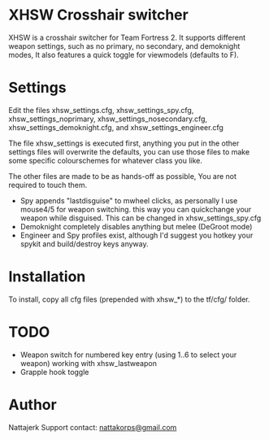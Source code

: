XHSW Crosshair switcher
=====

XHSW is a crosshair switcher for Team Fortress 2.
It supports different weapon settings, such as no primary, no secondary, and demoknight modes,
It also features a quick toggle for viewmodels (defaults to F).

Settings
=====
Edit the files xhsw_settings.cfg, xhsw_settings_spy.cfg, xhsw_settings_noprimary, xhsw_settings_nosecondary.cfg, xhsw_settings_demoknight.cfg, and xhsw_settings_engineer.cfg

The file xhsw_settings is executed first, anything you put in the other settings files will overwrite the defaults,
 you can use those files to make some specific colourschemes for whatever class you like.

The other files are made to be as hands-off as possible, You are not required to touch them.

- Spy appends "lastdisguise" to mwheel clicks, as personally I use mouse4/5 for weapon switching. this way you can quickchange your weapon while disguised. This can be changed in xhsw_settings_spy.cfg
- Demoknight completely disables anything but melee (DeGroot mode)
- Engineer and Spy profiles exist, although I'd suggest you hotkey your spykit and build/destroy keys anyway.

Installation
=====
To install, copy all cfg files (prepended with xhsw_*) to the tf/cfg/ folder.

TODO
=====
- Weapon switch for numbered key entry (using 1..6 to select your weapon) working with xhsw_lastweapon
- Grapple hook toggle

Author
=====
Nattajerk
Support contact: nattakorps@gmail.com
